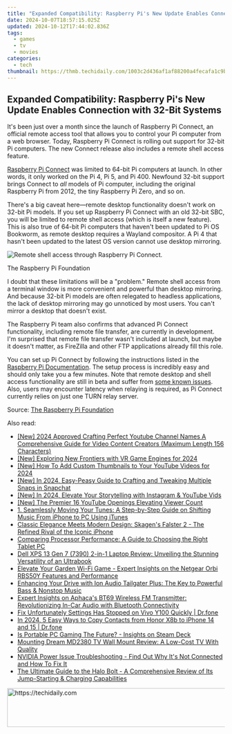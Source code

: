 ```yaml
---
title: "Expanded Compatibility: Raspberry Pi's New Update Enables Connection with 32-Bit Systems"
date: 2024-10-07T18:57:15.025Z
updated: 2024-10-12T17:44:02.836Z
tags:
  - games
  - tv
  - movies
categories:
  - tech
thumbnail: https://thmb.techidaily.com/1003c2d436af1af88200a4fecafa1c9b55219d7d2c61adc69cde92d0a51179ae.jpg
---
```


## Expanded Compatibility: Raspberry Pi's New Update Enables Connection with 32-Bit Systems

It's been just over a month since the launch of Raspberry Pi Connect, an official remote access tool that allows you to control your Pi computer from a web browser. Today, Raspberry Pi Connect is rolling out support for 32-bit Pi computers. The new Connect release also includes a remote shell access feature.

[Raspberry Pi Connect](https://snapchat-videos.techidaily.com/new-2024-approved-mastering-mobile-screen-recording-in-snapchat/) was limited to 64-bit Pi computers at launch. In other words, it only worked on the Pi 4, Pi 5, and Pi 400\. Newfound 32-bit support brings Connect to _all_ models of Pi computer, including the original Raspberry Pi from 2012, the tiny Raspberry Pi Zero, and so on.

 There's a big caveat here—remote desktop functionality doesn't work on 32-bit Pi models. If you set up Raspberry Pi Connect with an old 32-bit SBC, you will be limited to remote shell access (which is itself a new feature). This is also true of 64-bit Pi computers that haven't been updated to Pi OS Bookworm, as remote desktop requires a Wayland compositor. A Pi 4 that hasn't been updated to the latest OS version cannot use desktop mirroring.

![Remote shell access through Raspberry Pi Connect.](https://static1.howtogeekimages.com/wordpress/wp-content/uploads/2024/06/65.jpg) 

The Raspberry Pi Foundation

 I doubt that these limitations will be a "problem." Remote shell access from a terminal window is more convenient and powerful than desktop mirroring. And because 32-bit Pi models are often relegated to headless applications, the lack of desktop mirroring may go unnoticed by most users. You can't mirror a desktop that doesn't exist.

 The Raspberry Pi team also confirms that advanced Pi Connect functionality, including remote file transfer, are currently in development. I'm surprised that remote file transfer wasn't included at launch, but maybe it doesn't matter, as FireZilla and other FTP applications already fill this role.

 You can set up Pi Connect by following the instructions listed in the [Raspberry Pi Documentation](https://www.raspberrypi.com/documentation/services/connect.html). The setup process is incredibly easy and should only take you a few minutes. Note that remote desktop and shell access functionality are still in beta and suffer from [some known issues](https://www.raspberrypi.com/documentation/services/connect.html#known-issues). Also, users may encounter latency when relaying is required, as Pi Connect currently relies on just one TURN relay server.

 Source: [The Raspberry Pi Foundation](https://www.raspberrypi.com/news/raspberry-pi-connect-remote-shell-access-and-support-for-older-devices/)

<ins class="adsbygoogle"
     style="display:block"
     data-ad-format="autorelaxed"
     data-ad-client="ca-pub-7571918770474297"
     data-ad-slot="1223367746"></ins>

<ins class="adsbygoogle"
     style="display:block"
     data-ad-client="ca-pub-7571918770474297"
     data-ad-slot="8358498916"
     data-ad-format="auto"
     data-full-width-responsive="true"></ins>

<span class="atpl-alsoreadstyle">Also read:</span>
<div><ul>
<li><a href="https://youtube-zero.techidaily.com/024-approved-crafting-perfect-youtube-channel-names-a-comprehensive-guide-for-video-content-creators-maximum-length-156-characters/"><u>[New] 2024 Approved Crafting Perfect Youtube Channel Names A Comprehensive Guide for Video Content Creators (Maximum Length 156 Characters)</u></a></li>
<li><a href="https://fox-hovers.techidaily.com/new-exploring-new-frontiers-with-vr-game-engines-for-2024/"><u>[New] Exploring New Frontiers with VR Game Engines for 2024</u></a></li>
<li><a href="https://youtube-zero.techidaily.com/ow-to-add-custom-thumbnails-to-your-youtube-videos-for-2024/"><u>[New] How To Add Custom Thumbnails to Your YouTube Videos for 2024</u></a></li>
<li><a href="https://snapchat-videos.techidaily.com/new-in-2024-easy-peasy-guide-to-crafting-and-tweaking-multiple-snaps-in-snapchat/"><u>[New] In 2024, Easy-Peasy Guide to Crafting and Tweaking Multiple Snaps in Snapchat</u></a></li>
<li><a href="https://instagram-video-files.techidaily.com/new-in-2024-elevate-your-storytelling-with-instagram-and-youtube-vids/"><u>[New] In 2024, Elevate Your Storytelling with Instagram & YouTube Vids</u></a></li>
<li><a href="https://youtube-webster.techidaily.com/he-premier-16-youtube-openings-elevating-viewer-count/"><u>[New] The Premier 16 YouTube Openings Elevating Viewer Count</u></a></li>
<li><a href="https://win-marvelous.techidaily.com/1-seamlessly-moving-your-tunes-a-step-by-step-guide-on-shifting-music-from-iphone-to-pc-using-itunes/"><u>1. Seamlessly Moving Your Tunes: A Step-by-Step Guide on Shifting Music From iPhone to PC Using iTunes</u></a></li>
<li><a href="https://buynow-help.techidaily.com/classic-elegance-meets-modern-design-skagens-falster-2-the-refined-rival-of-the-iconic-iphone/"><u>Classic Elegance Meets Modern Design: Skagen's Falster 2 - The Refined Rival of the Iconic iPhone</u></a></li>
<li><a href="https://buynow-help.techidaily.com/comparing-processor-performance-a-guide-to-choosing-the-right-tablet-pc/"><u>Comparing Processor Performance: A Guide to Choosing the Right Tablet PC</u></a></li>
<li><a href="https://buynow-help.techidaily.com/dell-xps-13-gen-7-7390-2-in-1-laptop-review-unveiling-the-stunning-versatility-of-an-ultrabook/"><u>Dell XPS 13 Gen 7 (7390) 2-in-1 Laptop Review: Unveiling the Stunning Versatility of an Ultrabook</u></a></li>
<li><a href="https://buynow-help.techidaily.com/elevate-your-garden-wi-fi-game-expert-insights-on-the-netgear-orbi-rbs50y-features-and-performance/"><u>Elevate Your Garden Wi-Fi Game - Expert Insights on the Netgear Orbi RBS50Y Features and Performance</u></a></li>
<li><a href="https://buynow-help.techidaily.com/enhancing-your-drive-with-ion-audio-tailgater-plus-the-key-to-powerful-bass-and-nonstop-music/"><u>Enhancing Your Drive with Ion Audio Tailgater Plus: The Key to Powerful Bass & Nonstop Music</u></a></li>
<li><a href="https://buynow-help.techidaily.com/expert-insights-on-aphacas-bt69-wireless-fm-transmitter-revolutionizing-in-car-audio-with-bluetooth-connectivity/"><u>Expert Insights on Aphaca's BT69 Wireless FM Transmitter: Revolutionizing In-Car Audio with Bluetooth Connectivity</u></a></li>
<li><a href="https://howto.techidaily.com/fix-unfortunately-settings-has-stopped-on-vivo-y100-quickly-drfone-by-drfone-fix-android-problems-fix-android-problems/"><u>Fix Unfortunately Settings Has Stopped on Vivo Y100 Quickly | Dr.fone</u></a></li>
<li><a href="https://android-transfer.techidaily.com/in-2024-5-easy-ways-to-copy-contacts-from-honor-x8b-to-iphone-14-and-15-drfone-by-drfone-transfer-from-android-transfer-from-android/"><u>In 2024, 5 Easy Ways to Copy Contacts from Honor X8b to iPhone 14 and 15 | Dr.fone</u></a></li>
<li><a href="https://buynow-help.techidaily.com/is-portable-pc-gaming-the-future-insights-on-steam-deck/"><u>Is Portable PC Gaming The Future? - Insights on Steam Deck</u></a></li>
<li><a href="https://buynow-help.techidaily.com/mounting-dream-md2380-tv-wall-mount-review-a-low-cost-tv-with-quality/"><u>Mounting Dream MD2380 TV Wall Mount Review: A Low-Cost TV With Quality</u></a></li>
<li><a href="https://sound-issues.techidaily.com/nvidia-power-issue-troubleshooting-find-out-why-its-not-connected-and-how-to-fix-it/"><u>NVIDIA Power Issue Troubleshooting - Find Out Why It's Not Connected and How To Fix It</u></a></li>
<li><a href="https://buynow-help.techidaily.com/the-ultimate-guide-to-the-halo-bolt-a-comprehensive-review-of-its-jump-starting-and-charging-capabilities/"><u>The Ultimate Guide to the Halo Bolt - A Comprehensive Review of Its Jump-Starting & Charging Capabilities</u></a></li>
</ul></div>

<!-- affiliate ads begin -->
<a href="https://appsumo.8odi.net/c/5597632/2082530/7443" target="_top" id="2082530">
  <img src="//a.impactradius-go.com/display-ad/7443-2082530" border="0" alt="https://techidaily.com" width="728" height="90"/>
</a>
<img height="0" width="0" src="https://appsumo.8odi.net/i/5597632/2082530/7443" style="position:absolute;visibility:hidden;" border="0" />
<!-- affiliate ads end -->

